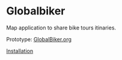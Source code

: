 Globalbiker
================

Map application to share bike tours itinaries.

Prototype: [GlobalBiker.org](http://globalbiker.org)

[Installation](doc/technical/install.md)
